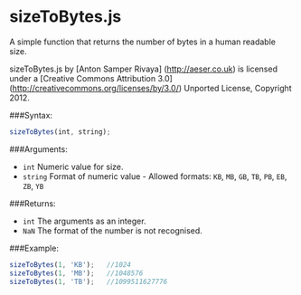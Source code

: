 # sizeToBytes.js 
A simple function that returns the number of bytes in a human readable size.

sizeToBytes.js by [Anton Samper Rivaya] (http://aeser.co.uk) is licensed under a [Creative Commons Attribution 3.0] (http://creativecommons.org/licenses/by/3.0/) Unported License, Copyright 2012. 

###Syntax:

``` javascript
sizeToBytes(int, string);
```

###Arguments:

- `int`	Numeric value for size.
- `string` Format of numeric value - Allowed formats: `KB`, `MB`, `GB`, `TB`, `PB`, `EB`, `ZB`, `YB`

###Returns:

- `int` The arguments as an integer.
- `NaN` The format of the number is not recognised.

###Example:

``` javascript
sizeToBytes(1, 'KB');	//1024
sizeToBytes(1, 'MB');	//1048576
sizeToBytes(1, 'TB');	//1099511627776
```